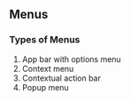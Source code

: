 ## Menus
### Types of Menus
  1. App bar with options menu
  2. Context menu
  3. Contextual action bar
  4. Popup menu

